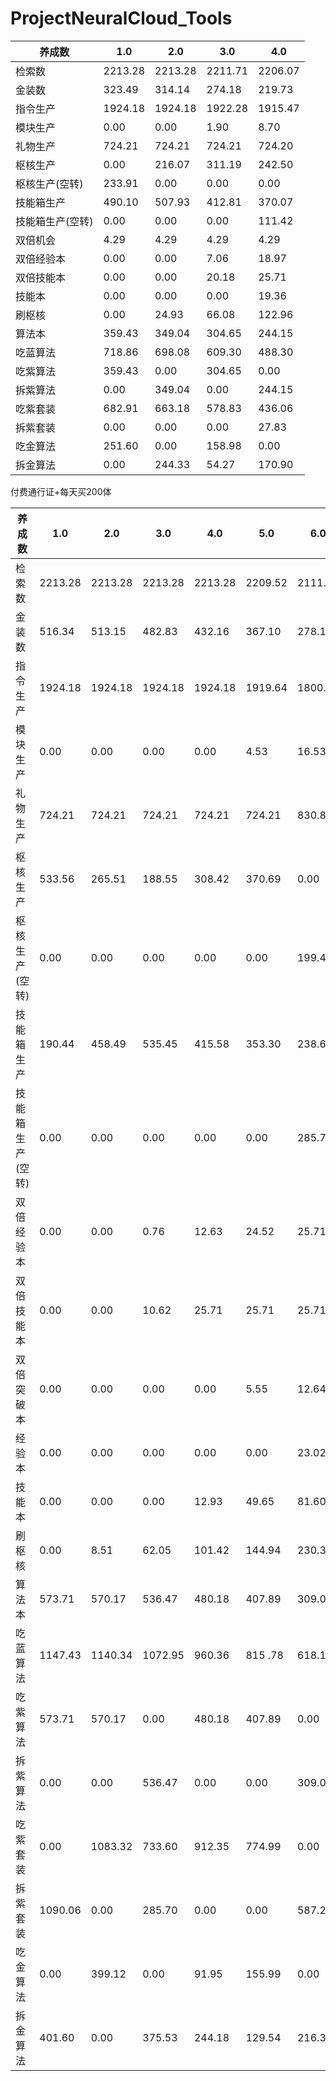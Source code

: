 # ProjectNeuralCloud_Tools

| 养成数 | 1.0 | 2.0 | 3.0 | 4.0 |
| -- | -- | -- | -- | -- |
| 检索数 | 2213.28 | 2213.28 | 2211.71 | 2206.07 |
| 金装数 | 323.49 | 314.14 | 274.18 | 219.73 |
| 指令生产 | 1924.18 | 1924.18 | 1922.28 | 1915.47 |
| 模块生产 | 0.00 | 0.00 | 1.90 | 8.70 |
| 礼物生产 | 724.21 | 724.21 | 724.21 | 724.20 |
| 枢核生产 | 0.00 | 216.07 | 311.19 | 242.50 |
| 枢核生产(空转) | 233.91 | 0.00 | 0.00 | 0.00 |
| 技能箱生产 | 490.10 | 507.93 | 412.81 | 370.07 |
| 技能箱生产(空转) | 0.00 | 0.00 | 0.00 | 111.42 |
| 双倍机会 | 4.29 | 4.29 | 4.29 | 4.29 |
| 双倍经验本 | 0.00 | 0.00 | 7.06 | 18.97 |
| 双倍技能本 | 0.00 | 0.00 | 20.18 | 25.71 |
| 技能本 | 0.00 | 0.00 | 0.00 | 19.36 |
| 刷枢核 | 0.00 | 24.93 | 66.08 | 122.96 |
| 算法本 | 359.43 | 349.04 | 304.65 | 244.15 |
| 吃蓝算法 | 718.86 | 698.08 | 609.30 | 488.30 |
| 吃紫算法 | 359.43 | 0.00 | 304.65 | 0.00 |
| 拆紫算法 | 0.00 | 349.04 | 0.00 | 244.15 |
| 吃紫套装 | 682.91 | 663.18 | 578.83 | 436.06 |
| 拆紫套装 | 0.00 | 0.00 | 0.00 | 27.83 |
| 吃金算法 | 251.60 | 0.00 | 158.98 | 0.00 |
| 拆金算法 | 0.00 | 244.33 | 54.27 | 170.90 |

付费通行证+每天买200体

| 养成数 | 1.0 | 2.0 | 3.0 | 4.0 | 5.0 | 6.0 |
| -- | -- | -- | -- | -- | -- | -- |
| 检索数 | 2213.28 | 2213.28 | 2213.28 | 2213.28 | 2209.52 | 2111.02 |
| 金装数 | 516.34 | 513.15 | 482.83 | 432.16 | 367.10 | 278.15 |
| 指令生产 | 1924.18 | 1924.18 | 1924.18 | 1924.18 | 1919.64 | 1800.61 |
| 模块生产 | 0.00 | 0.00 | 0.00 | 0.00 | 4.53 | 16.53 |
| 礼物生产 | 724.21 | 724.21 | 724.21 | 724.21 | 724.21 | 830.86 |
| 枢核生产 | 533.56 | 265.51 | 188.55 | 308.42 | 370.69 | 0.00 |
| 枢核生产(空转) | 0.00 | 0.00 | 0.00 | 0.00 | 0.00 | 199.45 |
| 技能箱生产 | 190.44 | 458.49 | 535.45 | 415.58 | 353.30 | 238.63 |
| 技能箱生产(空转) | 0.00 | 0.00 | 0.00 | 0.00 | 0.00 | 285.74 |
| 双倍经验本 | 0.00 | 0.00 | 0.76 | 12.63 | 24.52 | 25.71 |
| 双倍技能本 | 0.00 | 0.00 | 10.62 | 25.71 | 25.71 | 25.71 |
| 双倍突破本 | 0.00 | 0.00 | 0.00 | 0.00 | 5.55 | 12.64 |
| 经验本 | 0.00 | 0.00 | 0.00 | 0.00 | 0.00 | 23.02 |
| 技能本 | 0.00 | 0.00 | 0.00 | 12.93 | 49.65 | 81.60 |
| 刷枢核 | 0.00 | 8.51 | 62.05 | 101.42 | 144.94 | 230.33 |
| 算法本 | 573.71 | 570.17 | 536.47 | 480.18 | 407.89 | 309.05 |
| 吃蓝算法 | 1147.43 | 1140.34 | 1072.95 | 960.36 | 815 .78 | 618.10 |
| 吃紫算法 | 573.71 | 570.17 | 0.00 | 480.18 | 407.89 | 0.00 |
| 拆紫算法 | 0.00 | 0.00 | 536.47 | 0.00 | 0.00 | 309.05 |
| 吃紫套装 | 0.00 | 1083.32 | 733.60 | 912.35 | 774.99 | 0.00 |
| 拆紫套装 | 1090.06 | 0.00 | 285.70 | 0.00 | 0.00 | 587.20 |
| 吃金算法 | 0.00 | 399.12 | 0.00 | 91.95 | 155.99 | 0.00 |
| 拆金算法 | 401.60 | 0.00 | 375.53 | 244.18 | 129.54 | 216.34 |